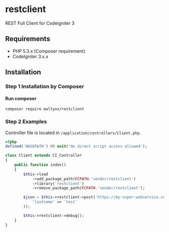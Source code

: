 # restclient
REST Full Client for Codeigniter 3

## Requirements

- PHP 5.3.x (Composer requirement)
- CodeIgniter 3.x.x

## Installation
### Step 1 Installation by Composer
#### Run composer
```shell
composer require maltyxx/restclient
```

### Step 2 Examples
Controller file is located in `/application/controllers/Client.php`.
```php
<?php
defined('BASEPATH') OR exit('No direct script access allowed');

class Client extends CI_Controller
{
    public function index()
    {
        $this->load
            ->add_package_path(FCPATH.'vendor/restclient')
            ->library('restclient')
            ->remove_package_path(FCPATH.'vendor/restclient');

        $json = $this->restclient->post('https://my-super-webservice.com/ws', array(
            'lastname' => 'test'
        ));

        $this->restclient->debug();
    }
}
```
